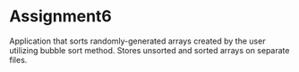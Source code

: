 # Assignment6
Application that sorts randomly-generated arrays created by the user utilizing bubble sort method. Stores unsorted and sorted arrays on separate files.
